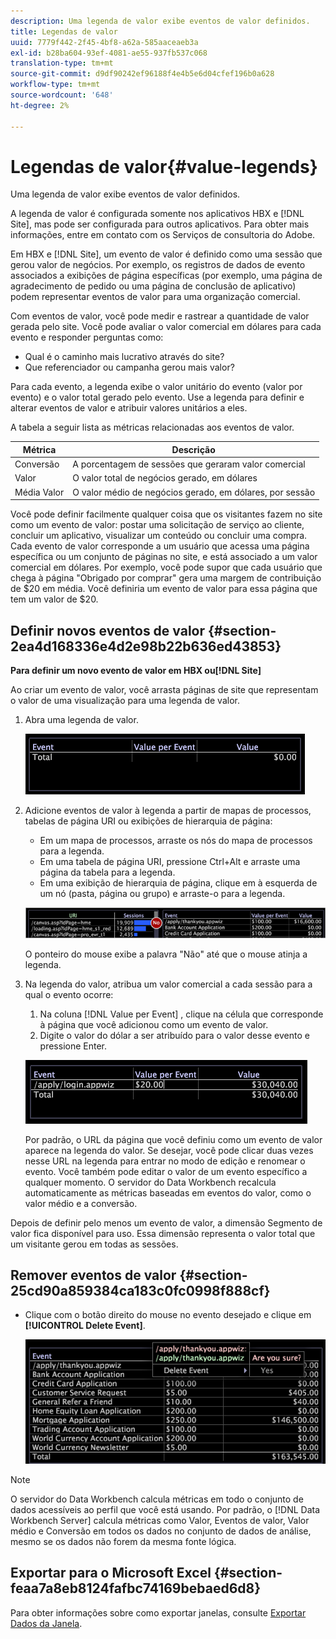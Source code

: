 ```yaml
---
description: Uma legenda de valor exibe eventos de valor definidos.
title: Legendas de valor
uuid: 7779f442-2f45-4bf8-a62a-585aaceaeb3a
exl-id: b28ba604-93ef-4081-ae55-937fb537c068
translation-type: tm+mt
source-git-commit: d9df90242ef96188f4e4b5e6d04cfef196b0a628
workflow-type: tm+mt
source-wordcount: '648'
ht-degree: 2%

---
```


# Legendas de valor{#value-legends}

Uma legenda de valor exibe eventos de valor definidos.

A legenda de valor é configurada somente nos aplicativos HBX e [!DNL Site], mas pode ser configurada para outros aplicativos. Para obter mais informações, entre em contato com os Serviços de consultoria do Adobe.

Em HBX e [!DNL Site], um evento de valor é definido como uma sessão que gerou valor de negócios. Por exemplo, os registros de dados de evento associados a exibições de página específicas (por exemplo, uma página de agradecimento de pedido ou uma página de conclusão de aplicativo) podem representar eventos de valor para uma organização comercial.

Com eventos de valor, você pode medir e rastrear a quantidade de valor gerada pelo site. Você pode avaliar o valor comercial em dólares para cada evento e responder perguntas como:

* Qual é o caminho mais lucrativo através do site?
* Que referenciador ou campanha gerou mais valor?

Para cada evento, a legenda exibe o valor unitário do evento (valor por evento) e o valor total gerado pelo evento. Use a legenda para definir e alterar eventos de valor e atribuir valores unitários a eles.

A tabela a seguir lista as métricas relacionadas aos eventos de valor.

| Métrica | Descrição |
|---|---|
| Conversão | A porcentagem de sessões que geraram valor comercial |
| Valor | O valor total de negócios gerado, em dólares |
| Média Valor | O valor médio de negócios gerado, em dólares, por sessão |

Você pode definir facilmente qualquer coisa que os visitantes fazem no site como um evento de valor: postar uma solicitação de serviço ao cliente, concluir um aplicativo, visualizar um conteúdo ou concluir uma compra. Cada evento de valor corresponde a um usuário que acessa uma página específica ou um conjunto de páginas no site, e está associado a um valor comercial em dólares. Por exemplo, você pode supor que cada usuário que chega à página &quot;Obrigado por comprar&quot; gera uma margem de contribuição de $20 em média. Você definiria um evento de valor para essa página que tem um valor de $20.

## Definir novos eventos de valor {#section-2ea4d168336e4d2e98b22b636ed43853}

**Para definir um novo evento de valor em HBX ou[!DNL Site]**

Ao criar um evento de valor, você arrasta páginas de site que representam o valor de uma visualização para uma legenda de valor.

1. Abra uma legenda de valor.

   ![](assets/lgd_ValueLegend.png)

1. Adicione eventos de valor à legenda a partir de mapas de processos, tabelas de página URI ou exibições de hierarquia de página:

   * Em um mapa de processos, arraste os nós do mapa de processos para a legenda.
   * Em uma tabela de página URI, pressione Ctrl+Alt e arraste uma página da tabela para a legenda.
   * Em uma exibição de hierarquia de página, clique em à esquerda de um nó (pasta, página ou grupo) e arraste-o para a legenda.

   ![](assets/client-leg.png)

   O ponteiro do mouse exibe a palavra &quot;Não&quot; até que o mouse atinja a legenda.

1. Na legenda do valor, atribua um valor comercial a cada sessão para a qual o evento ocorre:

   1. Na coluna [!DNL Value per Event] , clique na célula que corresponde à página que você adicionou como um evento de valor.
   1. Digite o valor do dólar a ser atribuído para o valor desse evento e pressione Enter.

   ![](assets/lgd_ValueLegend_Value.png)

   Por padrão, o URL da página que você definiu como um evento de valor aparece na legenda do valor. Se desejar, você pode clicar duas vezes nesse URL na legenda para entrar no modo de edição e renomear o evento. Você também pode editar o valor de um evento específico a qualquer momento. O servidor do Data Workbench recalcula automaticamente as métricas baseadas em eventos do valor, como o valor médio e a conversão.

Depois de definir pelo menos um evento de valor, a dimensão Segmento de valor fica disponível para uso. Essa dimensão representa o valor total que um visitante gerou em todas as sessões.

## Remover eventos de valor {#section-25cd90a859384ca183c0fc0998f888cf}

* Clique com o botão direito do mouse no evento desejado e clique em **[!UICONTROL Delete Event]**.

   ![](assets/lgd_ValueLegend_deleteEvent.png)

>[!NOTE]
>
>O servidor do Data Workbench calcula métricas em todo o conjunto de dados acessíveis ao perfil que você está usando. Por padrão, o [!DNL Data Workbench Server] calcula métricas como Valor, Eventos de valor, Valor médio e Conversão em todos os dados no conjunto de dados de análise, mesmo se os dados não forem da mesma fonte lógica.

## Exportar para o Microsoft Excel {#section-feaa7a8eb8124fafbc74169bebaed6d8}

Para obter informações sobre como exportar janelas, consulte [Exportar Dados da Janela](../../../../home/c-get-started/c-wk-win-wksp/c-exp-win-data.md#concept-8df61d64ed434cc5a499023c44197349).
